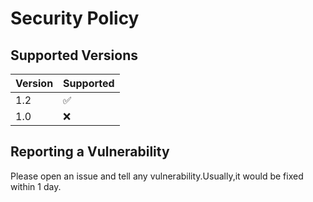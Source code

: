 # Security Policy

## Supported Versions


| Version | Supported          |
| ------- | ------------------ |
| 1.2     | :white_check_mark: |
| 1.0     | :x:                |

## Reporting a Vulnerability

Please open an issue and tell any vulnerability.Usually,it would be fixed within 1 day.
